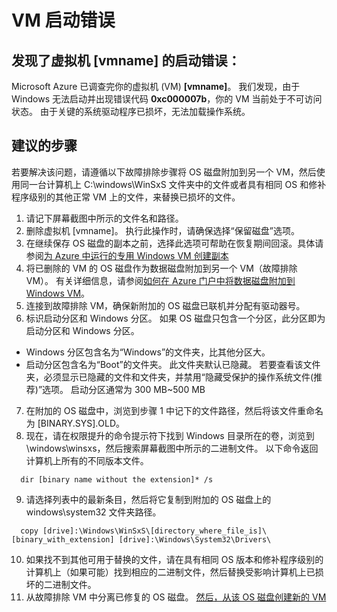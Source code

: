 <properties
pageTitle="VM boot error"
description="虚拟机无法启动并出现错误代码 0xc000007b"
infoBubbleText="发现了启动错误。"
service="microsoft.compute"
resource="virtualmachines"
authors="ram-kakani"
displayOrder=""
articleId="VMCannotRDP_D49207E5-874F-4731-B42C-354D8F386A47"
diagnosticScenario="booterror"
selfHelpType="diagnostics"
supportTopicIds="32411835"
resourceTags="windows"
productPesIds="14749"
cloudEnvironments="public"
/>


# <a name="vm-boot-error"></a>VM 启动错误
<!--issueDescription-->
## <a name="boot-error-found-for-your-virtual-machine---vmname--vmname--vmname--"></a>**发现了虚拟机 <!--$vmname-->[vmname]<!--/$vmname--> 的启动错误：**
Microsoft Azure 已调查完你的虚拟机 (VM) **<!--$vmname-->[vmname]**<!--/$vmname-->。 我们发现，由于 Windows 无法启动并出现错误代码 **0xc000007b**，你的 VM 当前处于不可访问状态。 由于关键的系统驱动程序已损坏，无法加载操作系统。<br>
<!--/issueDescription-->

## <a name="recommended-steps"></a>**建议的步骤**
若要解决该问题，请遵循以下故障排除步骤将 OS 磁盘附加到另一个 VM，然后使用同一台计算机上 C:\windows\WinSxS 文件夹中的文件或者具有相同 OS 和修补程序级别的其他正常 VM 上的文件，来替换已损坏的文件。

1. 请记下屏幕截图中所示的文件名和路径。
2. 删除虚拟机 <!--$vmname-->[vmname]<!--/$vmname-->。 执行此操作时，请确保选择“保留磁盘”选项。
3. 在继续保存 OS 磁盘的副本之前，选择此选项可帮助在恢复期间回滚。具体请参阅[为 Azure 中运行的专用 Windows VM 创建副本](https://docs.microsoft.com/azure/virtual-machines/virtual-machines-windows-vhd-copy)
4. 将已删除的 VM 的 OS 磁盘作为数据磁盘附加到另一个 VM（故障排除 VM）。 有关详细信息，请参阅[如何在 Azure 门户中将数据磁盘附加到 Windows VM](https://docs.microsoft.com/azure/virtual-machines/virtual-machines-windows-attach-disk-portal)。
5. 连接到故障排除 VM，确保新附加的 OS 磁盘已联机并分配有驱动器号。
6. 标识启动分区和 Windows 分区。 如果 OS 磁盘只包含一个分区，此分区即为启动分区和 Windows 分区。
  * Windows 分区包含名为“Windows”的文件夹，比其他分区大。
  * 启动分区包含名为“Boot”的文件夹。 此文件夹默认已隐藏。 若要查看该文件夹，必须显示已隐藏的文件和文件夹，并禁用“隐藏受保护的操作系统文件(推荐)”选项。 启动分区通常为 300 MB~500 MB
7. 在附加的 OS 磁盘中，浏览到步骤 1 中记下的文件路径，然后将该文件重命名为 [BINARY.SYS].OLD。
8. 现在，请在权限提升的命令提示符下找到 Windows 目录所在的卷，浏览到 \windows\winsxs，然后搜索屏幕截图中所示的二进制文件。 以下命令返回计算机上所有的不同版本文件。
```
  dir [binary name without the extension]* /s
```
9. 请选择列表中的最新条目，然后将它复制到附加的 OS 磁盘上的 windows\system32 文件夹路径。
```
  copy [drive]:\Windows\WinSxS\[directory_where_file_is]\[binary_with_extension] [drive]:\Windows\System32\Drivers\
```
10. 如果找不到其他可用于替换的文件，请在具有相同 OS 版本和修补程序级别的计算机上（如果可能）找到相应的二进制文件，然后替换受影响计算机上已损坏的二进制文件。
11. 从故障排除 VM 中分离已修复的 OS 磁盘。 [然后，从该 OS 磁盘创建新的 VM](https://docs.microsoft.com/azure/virtual-machines/virtual-machines-windows-create-vm-specialized)

